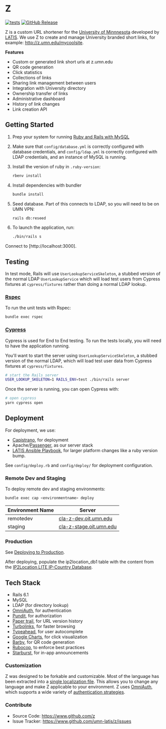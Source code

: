# Z

[![tests](https://github.com/UMN-LATIS/z/actions/workflows/test.yml/badge.svg)](https://github.com/UMN-LATIS/z/actions/workflows/test.yml) [![GitHub Release](https://img.shields.io/github/release/tterb/PlayMusic.svg?style=flat)]()

Z is a custom URL shortener for the [University of Minnnesota](https://www.umn.edu) developed by [LATIS](https://cla.umn.edu/latis). We use Z to create and manage University branded short links, for example: <http://z.umn.edu/mycoolsite>.

**Features**

- Custom or generated link short urls at z.umn.edu
- QR code generation
- Click statistics
- Collections of links
- Sharing link management between users
- Integration with University directory
- Ownership transfer of links
- Administrative dashboard
- History of link changes
- Link creation API

## Getting Started

1. Prep your system for running [Ruby and Rails with MySQL](https://gorails.com/setup/)
2. Make sure that `config/database.yml` is correctly configured with database credentials, and `config/ldap.yml` is correctly configured with LDAP credentials, and an instance of MySQL is running.
3. Install the version of ruby in `.ruby-version`:

   ```sh
   rbenv install
   ```

4. Install dependencies with bundler

   ```sh
   bundle install
   ```

5. Seed database. Part of this connects to LDAP, so you will need to be on UMN VPN:

   ```sh
   rails db:reseed
   ```

6. To launch the application, run:

   ```sh
   ./bin/rails s
   ```

Connect to [http://localhost:3000].

## Testing

In test mode, Rails will use `UserLookupServiceSkeleton`, a stubbed version of the normal LDAP `UserLookupService` which will load test users from Cypress fixtures at `cypress/fixtures` rather than doing a normal LDAP lookup.

### [Rspec](https://github.com/rspec/rspec)

To run the unit tests with Rspec:

```sh
bundle exec rspec
```

### [Cypress](https://www.cypress.io/)

Cypress is used for End to End testing. To run the tests locally, you will need to have the application running.

You'll want to start the server using `UserLookupServiceSkeleton`, a stubbed version of the normal LDAP, which will load test user data from Cypress fixtures at `cypress/fixtures`.

```sh
# start the Rails server
USER_LOOKUP_SKELETON=1 RAILS_ENV=test ./bin/rails server
```

Once the server is running, you can open Cypress with:

```sh
# open cypress
yarn cypress open
```

## Deployment

For deployment, we use:

- [Capistrano](https://github.com/capistrano/capistrano), for deployment
- Apache/[Passenger](https://github.com/phusion/passenger), as our server stack
- [LATIS Ansible Playbook](https://github.umn.edu/latis-sw/ansible_playbooks), for larger platform changes like a ruby version bump.

See `config/deploy.rb` and `config/deploy/` for deployment configuration.

### Remote Dev and Staging

To deploy remote dev and staging environments:

```sh
bundle exec cap <environmentname> deploy
```

| Environment Name | Server                                                     |
| ---------------- | ---------------------------------------------------------- |
| remotedev        | [cla-z-dev.oit.umn.edu](https://cla-z-dev.oit.umn.edu)     |
| staging          | [cla-z-stage.oit.umn.edu](https://cla-z-stage.oit.umn.edu) |

### Production

See [Deploying to Production](./deploy_to_production.md).

After deploying, populate the ip2location_db1 table with the content from the [IP2Location LITE IP-Country Database](https://lite.ip2location.com/database/ip-country).

## Tech Stack

- Rails 6.1
- MySQL
- LDAP (for directory lookup)
- [OmniAuth](https://github.com/omniauth/omniauth), for authentication
- [Pundit](https://github.com/elabs/pundit), for authorization
- [Paper trail](https://github.com/airblade/paper_trail), for URL version history
- [Turbolinks](https://github.com/turbolinks/turbolinks), for faster browsing
- [Typeahead](https://github.com/twitter/typeahead.js/), for user autocomplete
- [Google Charts](https://developers.google.com/chart/), for click visualization
- [Barby](https://github.com/toretore/barby), for QR code generation
- [Rubocop](https://github.com/bbatsov/rubocop), to enforce best practices
- [Starburst](https://github.com/csm123/starburst), for in-app announcements

### Customization

Z was designed to be forkable and customizable. Most of the language has been extracted into a [single localization file](https://github.umn.edu/latis-sw/z/blob/develop/config/locales/en.bootstrap.yml). This allows you to change any language and make Z applicable to your environment. Z uses [OmniAuth](https://github.com/omniauth/omniauth), which supports a wide variety of [authentication strategies](https://github.com/omniauth/omniauth/wiki/list-of-strategies).

### Contribute

- Source Code: <https://www.github.com/z>
- Issue Tracker: <https://www.github.com/umn-latis/z/issues>
